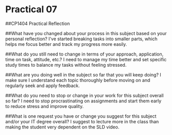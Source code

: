 # Practical 07
##CP1404 Practical Reflection

##What have you changed about your process in this subject based on your personal reflection?
I've started breaking tasks into smaller parts, which helps me focus better and track my progress more easily.

##What do you still need to change in terms of your approach, application, time on task, attitude, etc.?
I need to manage my time better and set specific study times to balance my tasks without feeling stressed.

##What are you doing well in the subject so far that you will keep doing?
I make sure I understand each topic thoroughly before moving on and regularly seek and apply feedback.

##What do you need to stop or change in your work for this subject overall so far?
I need to stop procrastinating on assignments and start them early to reduce stress and improve quality.

##What is one request you have or change you suggest for this subject and/or your IT degree overall?
I suggest to lecture more in the class than making the student very dependent on the SLD video.
